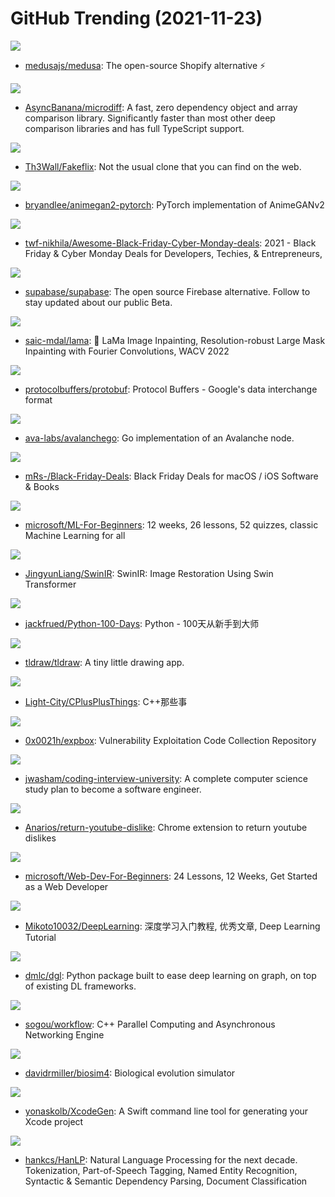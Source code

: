 # GitHub Trending (2021-11-23)

![](https://img.shields.io/badge/JavaScript-New%20119-green?style=flat-square&logo=appveyor)
- [medusajs/medusa](https://github.com/medusajs/medusa): The open-source Shopify alternative ⚡️

![](https://img.shields.io/badge/JavaScript-New%2062-green?style=flat-square&logo=appveyor)
- [AsyncBanana/microdiff](https://github.com/AsyncBanana/microdiff): A fast, zero dependency object and array comparison library. Significantly faster than most other deep comparison libraries and has full TypeScript support.

![](https://img.shields.io/badge/JavaScript-New%2032-green?style=flat-square&logo=appveyor)
- [Th3Wall/Fakeflix](https://github.com/Th3Wall/Fakeflix): Not the usual clone that you can find on the web.

![](https://img.shields.io/badge/Jupyter%20Notebook-New%20126-green?style=flat-square&logo=appveyor)
- [bryandlee/animegan2-pytorch](https://github.com/bryandlee/animegan2-pytorch): PyTorch implementation of AnimeGANv2

![](https://img.shields.io/badge/none-New%2016-green?style=flat-square&logo=appveyor)
- [twf-nikhila/Awesome-Black-Friday-Cyber-Monday-deals](https://github.com/twf-nikhila/Awesome-Black-Friday-Cyber-Monday-deals): 2021 - Black Friday & Cyber Monday Deals for Developers, Techies, & Entrepreneurs,

![](https://img.shields.io/badge/TypeScript-New%20122-green?style=flat-square&logo=appveyor)
- [supabase/supabase](https://github.com/supabase/supabase): The open source Firebase alternative. Follow to stay updated about our public Beta.

![](https://img.shields.io/badge/Jupyter%20Notebook-New%2050-green?style=flat-square&logo=appveyor)
- [saic-mdal/lama](https://github.com/saic-mdal/lama): 🦙 LaMa Image Inpainting, Resolution-robust Large Mask Inpainting with Fourier Convolutions, WACV 2022

![](https://img.shields.io/badge/C%2B%2B-New%2023-green?style=flat-square&logo=appveyor)
- [protocolbuffers/protobuf](https://github.com/protocolbuffers/protobuf): Protocol Buffers - Google's data interchange format

![](https://img.shields.io/badge/Go-New%2073-green?style=flat-square&logo=appveyor)
- [ava-labs/avalanchego](https://github.com/ava-labs/avalanchego): Go implementation of an Avalanche node.

![](https://img.shields.io/badge/Swift-New%2020-green?style=flat-square&logo=appveyor)
- [mRs-/Black-Friday-Deals](https://github.com/mRs-/Black-Friday-Deals): Black Friday Deals for macOS / iOS Software & Books

![](https://img.shields.io/badge/Jupyter%20Notebook-New%2063-green?style=flat-square&logo=appveyor)
- [microsoft/ML-For-Beginners](https://github.com/microsoft/ML-For-Beginners): 12 weeks, 26 lessons, 52 quizzes, classic Machine Learning for all

![](https://img.shields.io/badge/Python-New%2042-green?style=flat-square&logo=appveyor)
- [JingyunLiang/SwinIR](https://github.com/JingyunLiang/SwinIR): SwinIR: Image Restoration Using Swin Transformer

![](https://img.shields.io/badge/Python-New%20139-green?style=flat-square&logo=appveyor)
- [jackfrued/Python-100-Days](https://github.com/jackfrued/Python-100-Days): Python - 100天从新手到大师

![](https://img.shields.io/badge/TypeScript-New%20235-green?style=flat-square&logo=appveyor)
- [tldraw/tldraw](https://github.com/tldraw/tldraw): A tiny little drawing app.

![](https://img.shields.io/badge/C%2B%2B-New%2071-green?style=flat-square&logo=appveyor)
- [Light-City/CPlusPlusThings](https://github.com/Light-City/CPlusPlusThings): C++那些事

![](https://img.shields.io/badge/Python-New%2027-green?style=flat-square&logo=appveyor)
- [0x0021h/expbox](https://github.com/0x0021h/expbox): Vulnerability Exploitation Code Collection Repository

![](https://img.shields.io/badge/none-New%20222-green?style=flat-square&logo=appveyor)
- [jwasham/coding-interview-university](https://github.com/jwasham/coding-interview-university): A complete computer science study plan to become a software engineer.

![](https://img.shields.io/badge/JavaScript-New%2092-green?style=flat-square&logo=appveyor)
- [Anarios/return-youtube-dislike](https://github.com/Anarios/return-youtube-dislike): Chrome extension to return youtube dislikes

![](https://img.shields.io/badge/JavaScript-New%20246-green?style=flat-square&logo=appveyor)
- [microsoft/Web-Dev-For-Beginners](https://github.com/microsoft/Web-Dev-For-Beginners): 24 Lessons, 12 Weeks, Get Started as a Web Developer

![](https://img.shields.io/badge/Jupyter%20Notebook-New%2031-green?style=flat-square&logo=appveyor)
- [Mikoto10032/DeepLearning](https://github.com/Mikoto10032/DeepLearning): 深度学习入门教程, 优秀文章, Deep Learning Tutorial

![](https://img.shields.io/badge/Python-New%209-green?style=flat-square&logo=appveyor)
- [dmlc/dgl](https://github.com/dmlc/dgl): Python package built to ease deep learning on graph, on top of existing DL frameworks.

![](https://img.shields.io/badge/C%2B%2B-New%2010-green?style=flat-square&logo=appveyor)
- [sogou/workflow](https://github.com/sogou/workflow): C++ Parallel Computing and Asynchronous Networking Engine

![](https://img.shields.io/badge/C%2B%2B-New%20156-green?style=flat-square&logo=appveyor)
- [davidrmiller/biosim4](https://github.com/davidrmiller/biosim4): Biological evolution simulator

![](https://img.shields.io/badge/Swift-New%205-green?style=flat-square&logo=appveyor)
- [yonaskolb/XcodeGen](https://github.com/yonaskolb/XcodeGen): A Swift command line tool for generating your Xcode project

![](https://img.shields.io/badge/Python-New%2014-green?style=flat-square&logo=appveyor)
- [hankcs/HanLP](https://github.com/hankcs/HanLP): Natural Language Processing for the next decade. Tokenization, Part-of-Speech Tagging, Named Entity Recognition, Syntactic & Semantic Dependency Parsing, Document Classification

